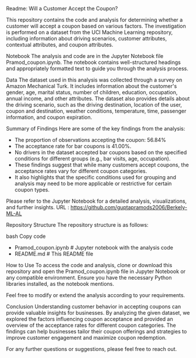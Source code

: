Readme: Will a Customer Accept the Coupon?

This repository contains the code and analysis for determining whether a customer will accept a coupon based on various factors. The investigation is performed on a dataset from the UCI Machine Learning repository, including information about driving scenarios, customer attributes, contextual attributes, and coupon attributes.

Notebook
The analysis and code are in the Jupyter Notebook file Pramod_coupon.ipynb. The notebook contains well-structured headings and appropriately formatted text to guide you through the analysis process.

Data
The dataset used in this analysis was collected through a survey on Amazon Mechanical Turk. It includes information about the customer's gender, age, marital status, number of children, education, occupation, annual income, and other attributes. The dataset also provides details about the driving scenario, such as the driving destination, location of the user, coupon and destination, weather conditions, temperature, time, passenger information, and coupon expiration.

Summary of Findings
Here are some of the key findings from the analysis:

* The proportion of observations accepting the coupon: 56.84%
* The acceptance rate for bar coupons is 41.00%.
* No drivers in the dataset accepted bar coupons based on the specified conditions for different groups (e.g., bar visits, age, occupation).
* These findings suggest that while many customers accept coupons, the acceptance rates vary for different coupon categories. 
* It also highlights that the specific conditions used for grouping and analysis may need to be more applicable or restrictive for certain coupon types.

Please refer to the Jupyter Notebook for a detailed analysis, visualizations, and further insights. 
URL : https://github.com/guptapramods2006/Berkely-ML-AL

Repository Structure
The repository structure is as follows:

bash
Copy code
- Pramod_coupon.ipynb  # Jupyter notebook with the analysis code
- README.md         # This README file

How to Use
To access the code and analysis, clone or download this repository and open the Pramod_coupon.ipynb file in Jupyter Notebook or any compatible environment. Ensure you have the necessary Python libraries installed, as the notebook mentions.

Feel free to modify or extend the analysis according to your requirements.

Conclusion
Understanding customer behavior in accepting coupons can provide valuable insights for businesses. By analyzing the given dataset, we explored the factors influencing coupon acceptance and provided an overview of the acceptance rates for different coupon categories. The findings can help businesses tailor their coupon offerings and strategies to improve customer engagement and maximize coupon redemption.

For any further questions or suggestions, please feel free to reach out.
